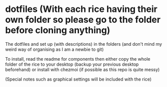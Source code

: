 # dotfiles (With each rice having their own folder so please go to the folder before cloning anything)
The dotfiles and set up (with descriptions) in the folders (and don't mind my weird way of organising as I am a newbie to git)

To install, read the readme for components then either copy the whole folder of the rice to your desktop (backup your previous desktop beforehand) or install with chezmoi (if possible as this repo is quite messy)

(Special notes such as graphical settings will be included with the rice)

